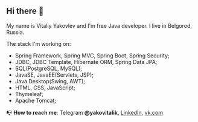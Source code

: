 ## Hi there 👋
My name is Vitaliy Yakovlev and I'm free Java developer.
I live in Belgorod, Russia.

The stack I'm working on:
- Spring Framework, Spring MVC, Spring Boot, Spring Security;
- JDBC, JDBC Template, Hibernate ORM, Spring Data JPA;
- SQL(PostgreSQL, MySQL);
- JavaSE, JavaEE(Servlets, JSP);
- Java Desktop(Swing, AWT);
- HTML, CSS, JavaScript;
- Thymeleaf;
- Apache Tomcat;

📭 **How to reach me**: Telegram **@yakovitalik**, 
[LinkedIn](https://www.linkedin.com/in/yakovitalik/), [vk.com](https://vk.com/yakovitalik)

<!--
**yakovitalik/yakovitalik** is a ✨ _special_ ✨ repository because its `README.md` (this file) appears on your GitHub profile.

Here are some ideas to get you started:

- 🔭 I’m currently working on MyProect - The Personal Organazer
- 🌱 I’m currently learning c# .net, asp.net

If you want to invite me to work in your company, please contact me by e-mail: yakovitalik@mail.
-->
